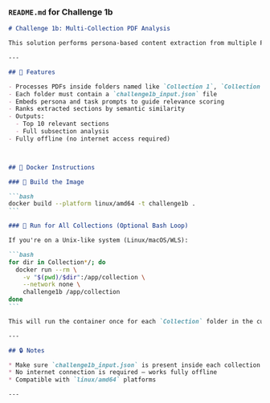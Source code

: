 

### `README.md` for Challenge 1b

````markdown
# Challenge 1b: Multi-Collection PDF Analysis

This solution performs persona-based content extraction from multiple PDF collections. Each collection is processed based on the configuration inside it (`challenge1b_input.json`), and the tool outputs structured insights into `challenge1b_output.json`.

---

## 🚀 Features

- Processes PDFs inside folders named like `Collection 1`, `Collection 2`, etc.
- Each folder must contain a `challenge1b_input.json` file
- Embeds persona and task prompts to guide relevance scoring
- Ranks extracted sections by semantic similarity
- Outputs:
  - Top 10 relevant sections
  - Full subsection analysis
- Fully offline (no internet access required)



## 🐳 Docker Instructions

### 🔧 Build the Image

```bash
docker build --platform linux/amd64 -t challenge1b .
```

### 🔁 Run for All Collections (Optional Bash Loop)

If you're on a Unix-like system (Linux/macOS/WLS):

```bash
for dir in Collection*/; do
  docker run --rm \
    -v "$(pwd)/$dir":/app/collection \
    --network none \
    challenge1b /app/collection
done
```

This will run the container once for each `Collection` folder in the current directory.

---

## 🔒 Notes

* Make sure `challenge1b_input.json` is present inside each collection folder
* No internet connection is required — works fully offline
* Compatible with `linux/amd64` platforms

---


